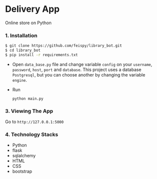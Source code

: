 # Delivery App
  Online store on Python
### 1. Installation

```sh
$ git clone https://github.com/feispy/library_bot.git
$ cd library_bot
$ pip install -r requirements.txt
```
- Open ```data_base.py``` file and change variable ```config``` on your ```username```, ```password```, ```host```, ```port``` and ```database```.
This project uses a database ```Postgresql```, but you can choose another by changing the variable ```engine```.

- Run
    ```
    python main.py
    ```
### 3. Viewing The App

Go to `http://127.0.0.1:5000`

### 4. Technology Stacks
- Python
- flask
- sqlalchemy
- HTML
- CSS
- bootstrap

